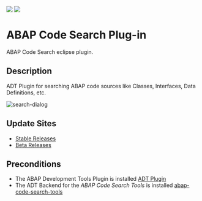 ![](https://img.shields.io/badge/Java-SE17+-green) ![](https://img.shields.io/badge/eclipse-2022--03+-green)

# ABAP Code Search Plug-in

ABAP Code Search eclipse plugin.

## Description

ADT Plugin for searching ABAP code sources like Classes, Interfaces, Data Definitions, etc.

![search-dialog](https://user-images.githubusercontent.com/35834861/155808866-0feab2cd-6acf-49d1-9a4e-9ffc6028a81c.png)

## Update Sites

- [Stable Releases](https://eclipse.devepos.com/latest)
- [Beta Releases](https://eclipse.devepos.com/dev)

## Preconditions

- The ABAP Development Tools Plugin is installed [ADT Plugin](https://tools.hana.ondemand.com/)
- The ADT Backend for the _ABAP Code Search Tools_ is installed [abap-code-search-tools](https://github.com/DevEpos/abap-code-search-tools)
